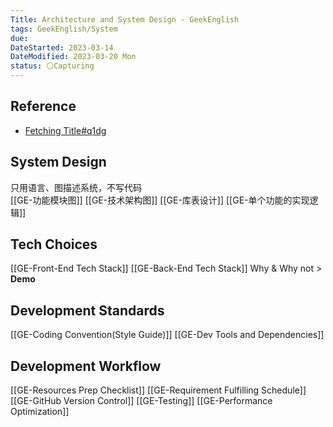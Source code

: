 ```yaml
---
Title: Architecture and System Design - GeekEnglish
tags: GeekEnglish/System
due:
DateStarted: 2023-03-14
DateModified: 2023-03-20 Mon
status: ⚪Capturing
---
```


## Reference

- [Fetching Title#q1dg](https://blog.csdn.net/weixin_43533538/article/details/123391937)

## System Design

只用语言、图描述系统，不写代码  
[[GE-功能模块图]]
[[GE-技术架构图]]
[[GE-库表设计]]
[[GE-单个功能的实现逻辑]]

## Tech Choices

[[GE-Front-End Tech Stack]]
[[GE-Back-End Tech Stack]]
Why & Why not > **Demo**

## Development Standards

[[GE-Coding Convention(Style Guide)]]
[[GE-Dev Tools and Dependencies]]

## Development Workflow

[[GE-Resources Prep Checklist]]
[[GE-Requirement Fulfilling Schedule]]
[[GE-GitHub Version Control]]
[[GE-Testing]]
[[GE-Performance Optimization]]
